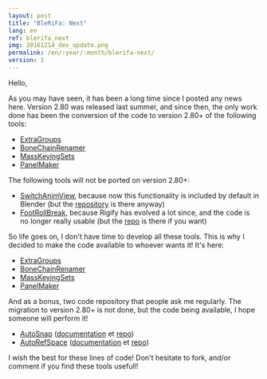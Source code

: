 ```yaml
---
layout: post
title: "BleRiFa: Next"
lang: en
ref: blerifa_next
img: 20161214_dev_update.png
permalink: /en/:year/:month/blerifa-next/
version: 1
---
```


Hello,

As you may have seen, it has been a long time since I posted any news here.
Version 2.80 was released last summer, and since then, the only work done has been the conversion of the code to version 2.80+ of the following tools:

* [ExtraGroups][1]
* [BoneChainRenamer][2]
* [MassKeyingSets][3]
* [PanelMaker][4]

The following tools will not be ported on version 2.80+:

* [SwitchAnimView][5], because now this functionality is included by default in Blender (but the [repository][15] is there anyway)
* [FootRollBreak][6], because Rigify has evolved a lot since, and the code is no longer really usable (but the [repo][14] is there if you want)

So life goes on, I don't have time to develop all these tools. This is why I decided to make the code available to whoever wants it! It's here:

* [ExtraGroups][7]
* [BoneChainRenamer][8]
* [MassKeyingSets][9]
* [PanelMaker][10]

And as a bonus, two code repository that people ask me regularly. The migration to version 2.80+ is not done, but the code being available, I hope someone will perform it!

* [AutoSnap][11] ([documentation][12] et [repo][11])
* [AutoRefSpace][13] ([documentation][16] et [repo][13])

I wish the best for these lines of code! Don't hesitate to fork, and/or comment if you find these tools usefull!


[1]: {{site.base_url}}/fr/tools/MassKeyingSets/
[2]: {{site.base_url}}/fr/tools/BoneChainRenamer/
[3]: {{site.base_url}}/fr/tools/MassKeyingSets/
[4]: {{site.base_url}}/fr/tools/PanelMaker/
[5]: {{site.base_url}}/fr/tools/SwitchAnimView/
[6]: {{site.base_url}}/fr/tools/FootRollBreak/
[7]: https://github.com/julienduroure/ExtraGroups
[8]: https://github.com/julienduroure/BoneChainRenamer
[9]: https://github.com/julienduroure/MassKeyingSets
[10]: https://github.com/julienduroure/PanelMaker
[11]: https://github.com/julienduroure/AutoSnap
[12]: {{site.base_url}}/fr/tools/AutoSnap/
[13]: https://github.com/julienduroure/AutoRefSpace
[14]: https://github.com/julienduroure/FootRollBreak
[15]: https://github.com/julienduroure/SwitchAnimView
[16]: {{site.base_url}}/fr/tools/AutoRefSpace/
